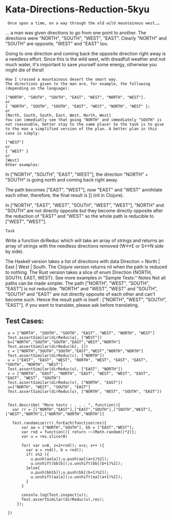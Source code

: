 # Kata-Directions-Reduction-5kyu

     Once upon a time, on a way through the old wild mountainous west,…
… a man was given directions to go from one point to another. The directions were "NORTH", "SOUTH", "WEST", "EAST". Clearly "NORTH" and "SOUTH" are opposite, "WEST" and "EAST" too.

Going to one direction and coming back the opposite direction right away is a needless effort. Since this is the wild west, with dreadfull weather and not much water, it's important to save yourself some energy, otherwise you might die of thirst!

    How I crossed a mountainous desert the smart way.
    The directions given to the man are, for example, the following (depending on the language):

    ["NORTH", "SOUTH", "SOUTH", "EAST", "WEST", "NORTH", "WEST"].
    or
    { "NORTH", "SOUTH", "SOUTH", "EAST", "WEST", "NORTH", "WEST" };
    or
    [North, South, South, East, West, North, West]
    You can immediatly see that going "NORTH" and immediately "SOUTH" is not reasonable, better stay to the same place! So the task is to give to the man a simplified version of the plan. A better plan in this case is simply:

    ["WEST"]
    or
    { "WEST" }
    or
    [West]
    Other examples:
In ["NORTH", "SOUTH", "EAST", "WEST"], the direction "NORTH" + "SOUTH" is going north and coming back right away.

The path becomes ["EAST", "WEST"], now "EAST" and "WEST" annihilate each other, therefore, the final result is [] (nil in Clojure).

In ["NORTH", "EAST", "WEST", "SOUTH", "WEST", "WEST"], "NORTH" and "SOUTH" are not directly opposite but they become directly opposite after the reduction of "EAST" and "WEST" so the whole path is reducible to ["WEST", "WEST"].

    Task
Write a function dirReduc which will take an array of strings and returns an array of strings with the needless directions removed (W<->E or S<->N side by side).

The Haskell version takes a list of directions with data Direction = North | East | West | South.
The Clojure version returns nil when the path is reduced to nothing.
The Rust version takes a slice of enum Direction {NORTH, SOUTH, EAST, WEST}.
See more examples in "Sample Tests:"
Notes
Not all paths can be made simpler. The path ["NORTH", "WEST", "SOUTH", "EAST"] is not reducible. "NORTH" and "WEST", "WEST" and "SOUTH", "SOUTH" and "EAST" are not directly opposite of each other and can't become such. Hence the result path is itself : ["NORTH", "WEST", "SOUTH", "EAST"].
if you want to translate, please ask before translating.










Test Cases:
-
     a = ["NORTH", "SOUTH", "SOUTH", "EAST", "WEST", "NORTH", "WEST"]
     Test.assertSimilar(dirReduc(a), ["WEST"])
     b=["NORTH","SOUTH","SOUTH","EAST","WEST","NORTH"]
     Test.assertSimilar(dirReduc(b), [])
     c = ["NORTH","SOUTH","SOUTH","EAST","WEST","NORTH","NORTH"]
     Test.assertSimilar(dirReduc(c), ["NORTH"])
     u = ["EAST", "EAST", "WEST", "NORTH", "WEST", "EAST", "EAST", "SOUTH", "NORTH", "WEST"]
     Test.assertSimilar(dirReduc(u), ["EAST", "NORTH"])
     v = ["NORTH", "EAST", "NORTH", "EAST", "WEST", "WEST", "EAST", "EAST", "WEST", "SOUTH"]
     Test.assertSimilar(dirReduc(v), ["NORTH", "EAST"])
     u=["NORTH", "WEST", "SOUTH", "EAST"]
     Test.assertSimilar(dirReduc(u), ["NORTH", "WEST", "SOUTH", "EAST"])


     Test.describe( "More tests : . . . ", function(){
       var rr = [["NORTH","EAST"],["EAST","SOUTH"],["SOUTH","WEST"],["WEST","NORTH"],["NORTH","NORTH","NORTH"]]

       Test.randomize(rr).forEach(function(res){
           var aa = ["NORTH","SOUTH"], bb = ["EAST","WEST"];
           var rnd = function(){ return ~~(Math.random()*2)};
           var u = res.slice(0)

           for( var x=0, z=2+rnd(); x<z; x++ ){
             var a = rnd(), b = rnd();
             if( x%2 ){
               u.push(aa[a]);u.push(aa[(a+1)%2]);
               u.unshift(bb[b]);u.unshift(bb[(b+1)%2]);
             }else{
               u.push(bb[b]);u.push(bb[(b+1)%2]);
               u.unshift(aa[a]);u.unshift(aa[(a+1)%2]);
             }
           }

           console.log(Test.inspect(u));
           Test.assertSimilar(dirReduc(u),res);
         });

     })
